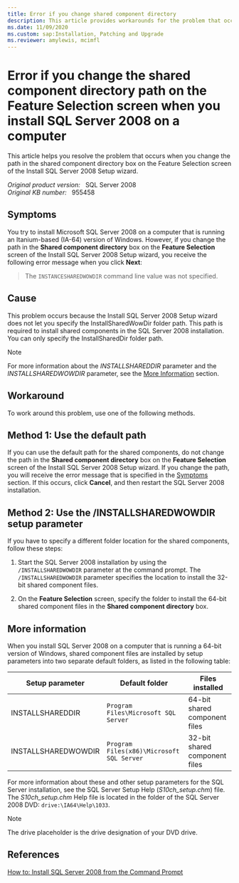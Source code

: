 ```yaml
---
title: Error if you change shared component directory
description: This article provides workarounds for the problem that occurs when you change the path in the shared component directory box on the Feature Selection screen of the Install SQL Server 2008 Setup wizard.
ms.date: 11/09/2020
ms.custom: sap:Installation, Patching and Upgrade
ms.reviewer: amylewis, mcimfl
---
```

# Error if you change the shared component directory path on the Feature Selection screen when you install SQL Server 2008 on a computer

This article helps you resolve the problem that occurs when you change the path in the shared component directory box on the Feature Selection screen of the Install SQL Server 2008 Setup wizard.

_Original product version:_ &nbsp; SQL Server 2008  
_Original KB number:_ &nbsp; 955458

## Symptoms

You try to install Microsoft SQL Server 2008 on a computer that is running an Itanium-based (IA-64) version of Windows. However, if you change the path in the **Shared component directory** box on the **Feature Selection** screen of the Install SQL Server 2008 Setup wizard, you receive the following error message when you click **Next**:

> The `INSTANCESHAREDWOWDIR` command line value was not specified.

## Cause

This problem occurs because the Install SQL Server 2008 Setup wizard does not let you specify the InstallSharedWowDir folder path. This path is required to install shared components in the SQL Server 2008 installation. You can only specify the InstallSharedDir folder path.

> [!NOTE]
> For more information about the _INSTALLSHAREDDIR_ parameter and the _INSTALLSHAREDWOWDIR_ parameter, see the [More Information](#more-information) section.

## Workaround

To work around this problem, use one of the following methods.

## Method 1: Use the default path

If you can use the default path for the shared components, do not change the path in the **Shared component directory** box on the **Feature Selection** screen of the Install SQL Server 2008 Setup wizard. If you change the path, you will receive the error message that is specified in the [Symptoms](#symptoms) section. If this occurs, click **Cancel**, and then restart the SQL Server 2008 installation.

## Method 2: Use the /INSTALLSHAREDWOWDIR setup parameter

If you have to specify a different folder location for the shared components, follow these steps:

1. Start the SQL Server 2008 installation by using the `/INSTALLSHAREDWOWDIR` parameter at the command prompt. The `/INSTALLSHAREDWOWDIR` parameter specifies the location to install the 32-bit shared component files.

2. On the **Feature Selection** screen, specify the folder to install the 64-bit shared component files in the **Shared component directory** box.

## More information

When you install SQL Server 2008 on a computer that is running a 64-bit version of Windows, shared component files are installed by setup parameters into two separate default folders, as listed in the following table:

|Setup parameter|Default folder|Files installed|
|---|---|---|
| INSTALLSHAREDDIR|`Program Files\Microsoft SQL Server`|64-bit shared component files|
| INSTALLSHAREDWOWDIR|`Program Files(x86)\Microsoft SQL Server`|32-bit shared component files|
  
For more information about these and other setup parameters for the SQL Server installation, see the SQL Server Setup Help (_S10ch_setup.chm_) file. The _S10ch_setup.chm_ Help file is located in the folder of the SQL Server 2008 DVD: `drive:\IA64\Help\1033`.

> [!NOTE]
> The drive placeholder is the drive designation of your DVD drive.

## References

[How to: Install SQL Server 2008 from the Command Prompt](/previous-versions/sql/sql-server-2008/ms144259(v=sql.100))
